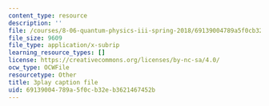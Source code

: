 ```yaml
---
content_type: resource
description: ''
file: /courses/8-06-quantum-physics-iii-spring-2018/69139004789a5f0cb32eb3621467452b_YulNobAZgkA.vtt
file_size: 9609
file_type: application/x-subrip
learning_resource_types: []
license: https://creativecommons.org/licenses/by-nc-sa/4.0/
ocw_type: OCWFile
resourcetype: Other
title: 3play caption file
uid: 69139004-789a-5f0c-b32e-b3621467452b
---
```

